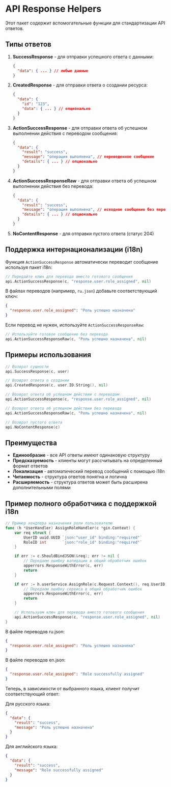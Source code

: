 # API Response Helpers

Этот пакет содержит вспомогательные функции для стандартизации API ответов.

## Типы ответов

1. **SuccessResponse** - для отправки успешного ответа с данными:
   ```json
   {
     "data": { ... } // любые данные
   }
   ```

2. **CreatedResponse** - для отправки ответа о создании ресурса:
   ```json
   {
     "data": {
       "id": "123",
       "data": { ... } // опционально
     }
   }
   ```

3. **ActionSuccessResponse** - для отправки ответа об успешном выполнении действия с переводом сообщения:
   ```json
   {
     "data": {
       "result": "success",
       "message": "операция выполнена", // переведенное сообщение
       "details": { ... } // опционально
     }
   }
   ```

4. **ActionSuccessResponseRaw** - для отправки ответа об успешном выполнении действия без перевода:
   ```json
   {
     "data": {
       "result": "success",
       "message": "операция выполнена", // исходное сообщение без перевода
       "details": { ... } // опционально
     }
   }
   ```

5. **NoContentResponse** - для отправки пустого ответа (статус 204)

## Поддержка интернационализации (i18n)

Функция `ActionSuccessResponse` автоматически переводит сообщение используя пакет i18n:

```go
// Передайте ключ для перевода вместо готового сообщения
api.ActionSuccessResponse(c, "response.user.role_assigned", nil)
```

В файлах переводов (например, `ru.json`) добавьте соответствующий ключ:

```json
{
  "response.user.role_assigned": "Роль успешно назначена"
}
```

Если перевод не нужен, используйте `ActionSuccessResponseRaw`:

```go
// Используйте готовое сообщение без перевода
api.ActionSuccessResponseRaw(c, "Роль успешно назначена", nil)
```

## Примеры использования

```go
// Возврат сущности
api.SuccessResponse(c, user)

// Возврат ответа о создании
api.CreatedResponse(c, user.ID.String(), nil)

// Возврат ответа об успешном действии с переводом
api.ActionSuccessResponse(c, "response.user.role_assigned", nil)

// Возврат ответа об успешном действии без перевода
api.ActionSuccessResponseRaw(c, "Роль успешно назначена", nil)

// Возврат пустого ответа
api.NoContentResponse(c)
```

## Преимущества

- **Единообразие** - все API ответы имеют одинаковую структуру
- **Предсказуемость** - клиенты могут рассчитывать на определенный формат ответов
- **Локализация** - автоматический перевод сообщений с помощью i18n
- **Читаемость** - структура ответов понятна и логична
- **Расширяемость** - структура ответов может быть расширена дополнительными полями 

## Пример полного обработчика с поддержкой i18n

```go
// Пример хендлера назначения роли пользователю
func (h *UserHandler) AssignRoleHandler(c *gin.Context) {
    var req struct {
        UserID uuid.UUID `json:"user_id" binding:"required"`
        RoleID int       `json:"role_id" binding:"required"`
    }

    if err := c.ShouldBindJSON(&req); err != nil {
        // Передаем ошибку валидации в общий обработчик ошибок
        apperrors.ResponseWithError(c, err)
        return
    }

    if err := h.userService.AssignRole(c.Request.Context(), req.UserID, req.RoleID); err != nil {
        // Передаем ошибку сервиса в общий обработчик ошибок
        apperrors.ResponseWithError(c, err)
        return
    }

    // Используем ключ для перевода вместо готового сообщения
    api.ActionSuccessResponse(c, "response.user.role_assigned", nil)
}
```

В файле переводов ru.json:
```json
{
  "response.user.role_assigned": "Роль успешно назначена"
}
```

В файле переводов en.json:
```json
{
  "response.user.role_assigned": "Role successfully assigned"
}
```

Теперь, в зависимости от выбранного языка, клиент получит соответствующий ответ:

Для русского языка:
```json
{
  "data": {
    "result": "success",
    "message": "Роль успешно назначена"
  }
}
```

Для английского языка:
```json
{
  "data": {
    "result": "success",
    "message": "Role successfully assigned"
  }
}
``` 
